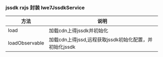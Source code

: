 ### jssdk rxjs 封装 Iwe7JssdkService
| 方法             | 说明                                   |
|----------------|--------------------------------------|
| load           | 加载cdn上得jssdk并初始化                     |
| loadObservable | 加载cdn上得jssd,远程获取jssdk初始化配置，并初始化jssdk |
